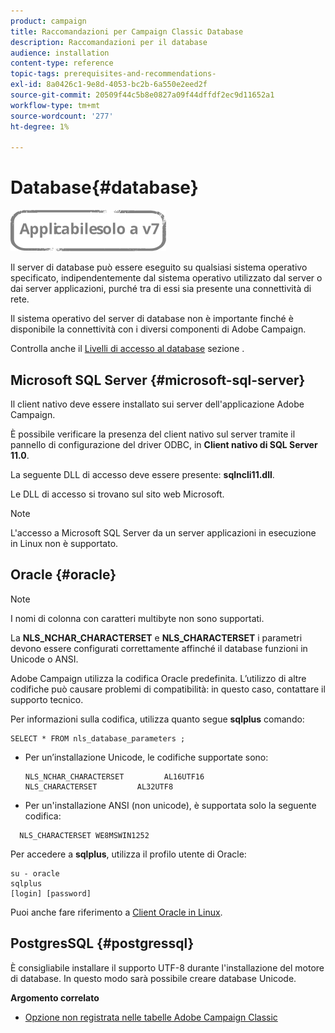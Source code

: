 ```yaml
---
product: campaign
title: Raccomandazioni per Campaign Classic Database
description: Raccomandazioni per il database
audience: installation
content-type: reference
topic-tags: prerequisites-and-recommendations-
exl-id: 8a0426c1-9e8d-4053-bc2b-6a550e2eed2f
source-git-commit: 20509f44c5b8e0827a09f44dffdf2ec9d11652a1
workflow-type: tm+mt
source-wordcount: '277'
ht-degree: 1%

---
```


# Database{#database}

![](../../assets/v7-only.svg)

Il server di database può essere eseguito su qualsiasi sistema operativo specificato, indipendentemente dal sistema operativo utilizzato dal server o dai server applicazioni, purché tra di essi sia presente una connettività di rete.

Il sistema operativo del server di database non è importante finché è disponibile la connettività con i diversi componenti di Adobe Campaign.

Controlla anche il [Livelli di accesso al database](../../installation/using/prerequisites-of-campaign-installation-in-linux.md#database-access-layers) sezione .

## Microsoft SQL Server {#microsoft-sql-server}

Il client nativo deve essere installato sui server dell&#39;applicazione Adobe Campaign.

È possibile verificare la presenza del client nativo sul server tramite il pannello di configurazione del driver ODBC, in **Client nativo di SQL Server 11.0**.

La seguente DLL di accesso deve essere presente: **sqlncli11.dll**.

Le DLL di accesso si trovano sul sito web Microsoft.

>[!NOTE]
>
>L&#39;accesso a Microsoft SQL Server da un server applicazioni in esecuzione in Linux non è supportato.

##  Oracle {#oracle}

>[!NOTE]
>
>I nomi di colonna con caratteri multibyte non sono supportati.

La **NLS_NCHAR_CHARACTERSET** e **NLS_CHARACTERSET** i parametri devono essere configurati correttamente affinché il database funzioni in Unicode o ANSI.

Adobe Campaign utilizza la codifica Oracle predefinita. L’utilizzo di altre codifiche può causare problemi di compatibilità: in questo caso, contattare il supporto tecnico.

Per informazioni sulla codifica, utilizza quanto segue **sqlplus** comando:

```
SELECT * FROM nls_database_parameters ;
```

* Per un’installazione Unicode, le codifiche supportate sono:

   ```
   NLS_NCHAR_CHARACTERSET         AL16UTF16
   NLS_CHARACTERSET         AL32UTF8
   ```

* Per un&#39;installazione ANSI (non unicode), è supportata solo la seguente codifica:

```
  NLS_CHARACTERSET WE8MSWIN1252
```

Per accedere a **sqlplus**, utilizza il profilo utente di Oracle:

```
su - oracle 
sqlplus 
[login] [password]
```

Puoi anche fare riferimento a [Client Oracle in Linux](../../installation/using/installing-packages-with-linux.md#oracle-client-in-linux).

## PostgresSQL {#postgressql}

È consigliabile installare il supporto UTF-8 durante l&#39;installazione del motore di database. In questo modo sarà possibile creare database Unicode.

**Argomento correlato**

* [Opzione non registrata nelle tabelle Adobe Campaign Classic](https://helpx.adobe.com/campaign/kb/unlogged-tables-classic.html)
